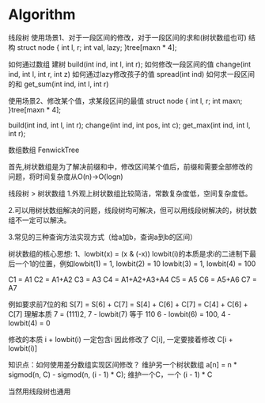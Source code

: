 # Algorithm
线段树
使用场景1、对于一段区间的修改，对于一段区间的求和(树状数组也可)
结构
struct node {
  int l, r;
  int val, lazy;
}tree[maxn * 4];

如何通过数组 建树 build(int ind, int l, int r);
如何修改一段区间的值 change(int ind, int l, int r, int z)
如何通过lazy修改孩子的值  spread(int ind)
如何求一段区间的和  get_sum(int ind, int l, int r)


使用场景2、修改某个值，求某段区间的最值
struct node {
  int l, r;
  int maxn;
}tree[maxn * 4];

build(int ind, int l, int r);
change(int ind, int pos, int c);
get_max(int ind, int l, int r);


数组数组 FenwickTree

首先,树状数组是为了解决前缀和中，修改区间某个值后，前缀和需要全部修改的问题，将时间复杂度从O(n)->O(logn)

线段树 > 树状数组
1.外观上树状数组比较简洁，常数复杂度低，空间复杂度低。

2.可以用树状数组解决的问题，线段树均可解决，但可以用线段树解决的，树状数组不一定可以解决。

3.常见的三种查询方法实现方式（给a加b，查询a到b的区间）

树状数组的核心思想:
1、lowbit(x) = (x & (-x))
lowbit(i)的本质是求i的二进制下最后一个1的位置，例如lowbit(1) = 1, lowbit(2) = 10 lowbit(3) = 1, lowbit(4) = 100

C1 = A1
C2 = A1+A2
C3 = A3
C4 = A1+A2+A3+A4
C5 = A5
C6 = A5+A6
C7 = A7



例如要求前7位的和
S[7] = S[6] + C[7]
     = S[4] + C[6] + C[7]
     = C[4] + C[6] + C[7]
理解本质
7 = (111)2, 7 - lowbit(7) 等于 110   6 - lowbit(6) = 100,  4 - lowbit(4) = 0

修改的本质
i + lowbit(i) 一定包含i
因此修改了 C[i], 一定要接着修改 C[i + lowbit(i)]

知识点：如何使用差分数组实现区间修改？
维护另一个树状数组
a[n] = n * sigmod(n, C) - sigmod(n, (i - 1) * C);
维护一个C，一个 (i - 1) * C

当然用线段树也通用











